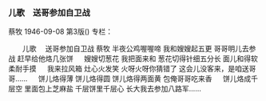 ### 儿歌　送哥参加自卫战
蔡牧
1946-09-08
第3版()
专栏：

　　儿歌
  　送哥参加自卫战
    蔡牧
    半夜公鸡喔喔啼
    我和嫂嫂起五更
    哥哥明儿去参战
    赶早给他烙几张饼
　
    嫂嫂切葱花
    我把面来和
    葱花切得针细五分长
    面儿和得软柔耐手摸
　
    我来拉风箱
    灶心火发笑
    火呀火呀你猜错了
    这会儿没客来，是咱送哥哥……
　
    饼儿烙得薄
    饼儿烙得圆
    饼儿烙得两面黄
    包俺哥哥吃来香
　
    饼儿烙成千层空
    里面包上芝麻盐
    千层饼里千层心
    长大我去参加八路军……
